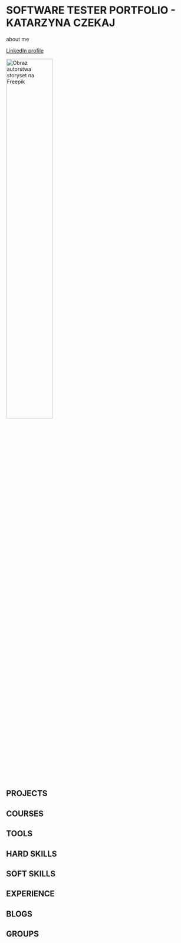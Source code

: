 # SOFTWARE TESTER PORTFOLIO - KATARZYNA CZEKAJ


about me

[LinkedIn profile](https://www.linkedin.com/in/katarzyna-czekaj/)

<img src="https://user-images.githubusercontent.com/122294284/219689325-44cdc5cc-4c49-4c60-b406-de45df272c89.jpg" alt="Obraz autorstwa storyset na Freepik" width="50%" height="50%">

## PROJECTS

## COURSES

## TOOLS

## HARD SKILLS

## SOFT SKILLS

## EXPERIENCE

## BLOGS

## GROUPS

